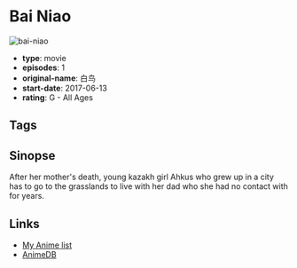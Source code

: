 # Bai Niao

![bai-niao](https://cdn.myanimelist.net/images/anime/1354/112739.jpg)

-   **type**: movie
-   **episodes**: 1
-   **original-name**: 白鸟
-   **start-date**: 2017-06-13
-   **rating**: G - All Ages

## Tags

## Sinopse

After her mother's death, young kazakh girl Ahkus who grew up in a city has to go to the grasslands to live with her dad who she had no contact with for years.

## Links

-   [My Anime list](https://myanimelist.net/anime/38341/Bai_Niao)
-   [AnimeDB](http://anidb.info/perl-bin/animedb.pl?show=anime&aid=13803)
